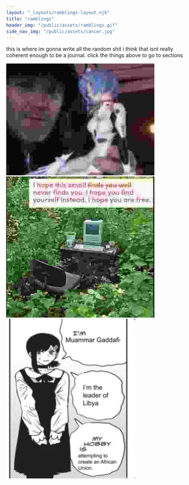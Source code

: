 ```yaml
---
layout: "_layouts/ramblings-layout.njk"
title: "ramblings"
header_img: "/public/assets/ramblings.gif"
side_nav_img: "/public/assets/cancer.jpg"
---
```


<style>
    .home-button {
        background-color: blue;
    }
</style>

this is where im gonna write all the random shit i think that isnt really coherent enough to be a journal. click the things above to go to sections

![](/public/assets/fredrei.jpg)
![](/public/assets/GSycK4fW8AAgtal.jpg)
![](/public/assets/GLxjAMnXUAA_6_F.webp)